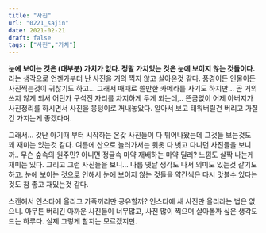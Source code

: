 ```yaml
---
title: "사진"
url: "0221_sajin"
date: 2021-02-21
draft: false
tags: ["사진","가치"]
---
```

**눈에 보이는 것은 (대부분) 가치가 없다. 정말 가치있는 것은 눈에 보이지 않는 것들이다.** 라는 생각으로 언젠가부터 난 사진을 거의 찍지 않고 살아온것 같다. 풍경이든 인물이든 사진찍는것이 귀찮기도 하고... 그래서 때때로 쓸만한 카메라를 사기도 하지만... 곧 거의 쓰지 않게 되서 어딘가 구석진 자리를 차지하게 두게 되는데,.. 뜬금없이 어제 아버지가 사진정리를 하시면서 사진을 뭉텅이로 꺼내놓았다. 알아서 보고 태워버릴건 버리고 가질건 가지는게 좋겠다며.

그래서... 갓난 아기때 부터 시작하는 온갖 사진들이 다 튀어나왔는데 그것들 보는것도 꽤 재미는 있는것 같다. 여름에 산으로 놀러가서는 윗옷 다 벗고 다니던 사진들을 보니까.. 무슨 숲속의 원주민? 아니면 정글속 마약 재배하는 마약 딜러? 느낌도 살짝 나는게 재미는 있다. 그리고 그런 사진들을 보니... 나름 옛날 생각도 나서 의미도 있는것 같기도 하고. 눈에 보이는 것으로 인해서 눈에 보이지 않는 것들을 약간씩은 다시 맛볼수 있다는것도 참 좋고 재밌는것 같다.

스캔해서 인스타에 올리고 가족끼리만 공유할까? 인스타에 새 사진만 올리라는 법은 없으니. 아무튼 버리긴 아까운 사진들이 너무많고, 사진 많이 찍으며 살아볼까 싶은 생각도 드는 하루다. 실제 그렇게 할지는 모르겠지만.

